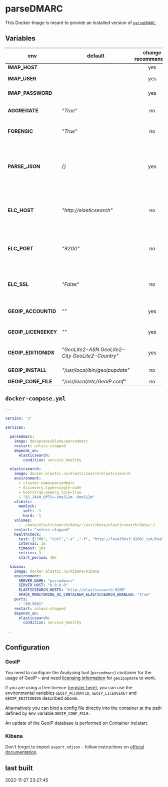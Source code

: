 # parseDMARC

This Docker-Image is meant to provide an installed version of [`parseDMARC`](https://pypi.org/project/parsedmarc/).

## Variables

| env               | default           | change recommended | description |
| ----------------- | ----------------- |:------------------:| ----------- |
| **IMAP_HOST**     |                   | yes                | IMAP host to connect to |
| **IMAP_USER**     |                   | yes                | IMAP user to connect with to the IMAP Host |
| **IMAP_PASSWORD** |                   | yes                | IMAP password for IMAP user |
| **AGGREGATE**     | *"True"*          | no                 | `general.save_aggregate`: (Python) boolean – save aggregate report data |
| **FORENSIC**      | *"True"*          | no                 | `general.save_forensic`: (Python) boolean – save forensic report data |
| **PARSE_JSON**    | *{}*              | yes                | JSON string, that holds hierarchical config data (`general.save_aggregate` would override `AGGREGATE`, if defined as `{ "general": { "save_aggregate": "False" }}` e.g.) |
| **ELC_HOST**      | *"http://elasticsearch"* | no          | part of `elasticsearch.hosts`: Host of Elastic Search – change if not using `docker-compose.yml` below. |
| **ELC_PORT**      | *"9200"*          | no                 | part of `elasticsearch.hosts`: Port of Elastic Search – change if not using `docker-compose.yml` below. |
| **ELC_SSL**       | *"False"*         | no                 | `elasticsearch.ssl`: SSL status of Elastic Search connection – change if not using `docker-compose.yml` below. |
| **GEOIP_ACCOUNTID** | *""*            | yes                | `AccountID` value of your MaxMind GeoIP license config |
| **GEOIP_LICENSEKEY** | *""*           | yes                | `LicenseKey` value of your MaxMind GeoIP license config |
| **GEOIP_EDITIONIDS** | *"GeoLite2-ASN GeoLite2-City GeoLite2-Country"* | yes | `EditionIDs` value of your MaxMind GeoIP license config |
| **GEOIP_INSTALL** | *"/usr/local/bin/geoipupdate"* | no    | Installation path for GeoIP |
| **GEOIP_CONF_FILE** | *"/usr/local/etc/GeoIP.conf"* | no   | GeoIP Config file path |

## `docker-compose.yml`

```yml
---

version: '3'

services:

  parsedmarc:
    image: devopsansiblede/parsedmarc
    restart: unless-stopped
    depends_on:
      elasticsearch:
        condition: service_healthy

  elasticsearch:
    image: docker.elastic.co/elasticsearch/elasticsearch
    environment:
      - cluster.name=parsedmarc
      - discovery.type=single-node
      - bootstrap.memory_lock=true
      - "ES_JAVA_OPTS=-Xms512m -Xmx512m"
    ulimits:
      memlock:
        soft: -1
        hard: -1
    volumes:
      - ./data/elasticsearch/data/:/usr/share/elasticsearch/data/:z
    restart: "unless-stopped"
    healthcheck:
      test: ["CMD", "curl","-s" ,"-f", "http://localhost:9200/_cat/health"]
      interval: 1m
      timeout: 10s
      retries: 3
      start_period: 30s

  kibana:
    image: docker.elastic.co/kibana/kibana
    environment:
      SERVER_NAME: "parsedmarc"
      SERVER_HOST: "0.0.0.0"
      ELASTICSEARCH_HOSTS: "http://elasticsearch:9200"
      XPACK_MONITORING_UI_CONTAINER_ELASTICSEARCH_ENABLED: "true"
    ports:
      - "80:5601"
    restart: unless-stopped
    depends_on:
      elasticsearch:
        condition: service_healthy

...
```

## Configuration

### GeoIP

You need to configure the Analysing tool (`parsedmarc`) container for the usage of GeoIP – and need [licensing information](https://dev.maxmind.com/geoip/updating-databases?lang=en#2-obtain-geoipconf-with-account-information) for `geoipupdate` to work.

If you are using a free licence ([register here](https://www.maxmind.com/en/geolite2/signup)), you can use the environmental variables `GEOIP_ACCOUNTID`, `GEOIP_LICENSEKEY` and `GEOIP_EDITIONIDS` described above.

Alternatively you can bind a config file directly into the container at the path defined by env variable `GEOIP_CONF_FILE`.

An update of the GeoIP database is performed on Container (re)start.

### Kibana

Don't forget to import `export.ndjson` – follow instructions on [official documentation](https://domainaware.github.io/parsedmarc/#elasticsearch-and-kibana).

## last built

2022-11-27 23:27:45
